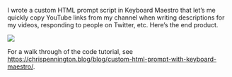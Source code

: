 I wrote a custom HTML prompt script in Keyboard Maestro that let’s me quickly copy YouTube links from my channel when writing descriptions for my videos, responding to people on Twitter, etc. Here’s the end product.

![](https://res.cloudinary.com/cpenned/image/upload/v1637255414/Blog/post-images/20211117-youtube-keyboard-maestro-script-gif.gif)

For a walk through of the code tutorial, see https://chrispennington.blog/blog/custom-html-prompt-with-keyboard-maestro/.
